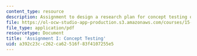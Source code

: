 ```yaml
---
content_type: resource
description: Assignment to design a research plan for concept testing of a new product.
file: https://ol-ocw-studio-app-production.s3.amazonaws.com/courses/15-835-entrepreneurial-marketing-spring-2002/a392c23cc262ca62516f83f4107255e5_assignmentI.pdf
file_type: application/pdf
resourcetype: Document
title: 'Assignment I: Concept Testing'
uid: a392c23c-c262-ca62-516f-83f4107255e5
---
```


